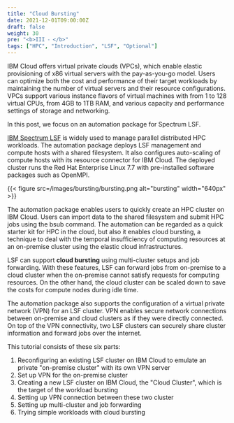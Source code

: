 ```yaml
---
title: "Cloud Bursting"
date: 2021-12-01T09:00:00Z
draft: false
weight: 30
pre: "<b>III ⁃ </b>"
tags: ["HPC", "Introduction", "LSF", "Optional"]
---
```


IBM Cloud offers virtual private clouds (VPCs), which enable elastic provisioning of x86 virtual servers with the pay-as-you-go model. Users can optimize both the cost and performance of their target workloads by maintaining the number of virtual servers and their resource configurations. VPCs support various instance flavors of virtual machines with from 1 to 128 virtual CPUs, from 4GB to 1TB RAM, and various capacity and performance settings of storage and networking.

In this post, we focus on an automation package for Spectrum LSF.

[IBM Spectrum LSF](https://www.ibm.com/cloud/blog/announcements/ibm-spectrum-lsf-is-now-available-on-ibm-cloud) is widely used to manage parallel distributed HPC workloads. The automation package deploys LSF management and compute hosts with a shared filesystem. It also configures auto-scaling of compute hosts with its resource connector for IBM Cloud. The deployed cluster runs the Red Hat Enterprise Linux 7.7 with pre-installed software packages such as OpenMPI.

{{< figure src=/images/bursting/bursting.png alt="bursting" width="640px" >}}

The automation package enables users to quickly create an HPC cluster on IBM Cloud. Users can import data to the shared filesystem and submit HPC jobs using the bsub command. The automation can be regarded as a quick starter kit for HPC in the cloud, but also it enables cloud bursting, a technique to deal with the temporal insufficiency of computing resources at an on-premise cluster using the elastic cloud infrastructures.

LSF can support **cloud bursting** using multi-cluster setups and job forwarding. With these features, LSF can forward jobs from on-premise to a cloud cluster when the on-premise cannot satisfy requests for computing resources. On the other hand, the cloud cluster can be scaled down to save the costs for compute nodes during idle time.

The automation package also supports the configuration of a virtual private network (VPN) for an LSF cluster. VPN enables secure network connections between on-premise and cloud clusters as if they were directly connected. On top of the VPN connectivity, two LSF clusters can securely share cluster information and forward jobs over the internet.

This tutorial consists of these six parts:
1. Reconfiguring an existing LSF cluster on IBM Cloud to emulate an private "on-premise cluster" with its own VPN server
2. Set up VPN for the on-premise cluster
3. Creating a new LSF cluster on IBM Cloud, the "Cloud Cluster", which is the target of the workload bursting
4. Setting up VPN connection between these two cluster
5. Setting up multi-cluster and job forwarding
6. Trying simple workloads with cloud bursting
